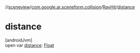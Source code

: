 //[sceneview](../../../index.md)/[com.google.ar.sceneform.collision](../index.md)/[RayHit](index.md)/[distance](distance.md)

# distance

[androidJvm]\
open var [distance](distance.md): [Float](https://kotlinlang.org/api/latest/jvm/stdlib/kotlin/-float/index.html)
